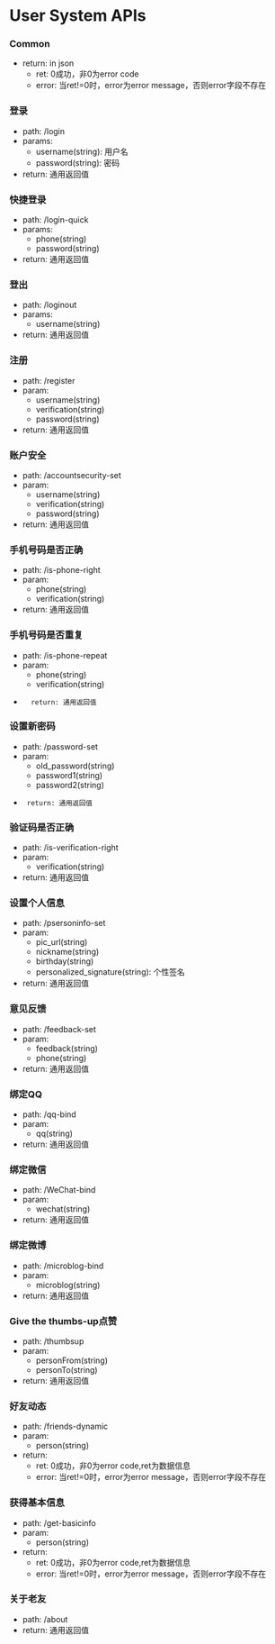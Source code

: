 User System APIs
================

###	Common
*	return: in json
	-	ret: 0成功，非0为error code
	-	error: 当ret!=0时，error为error message，否则error字段不存在

###	登录
*	path: /login
*	params:
	-	username(string): 用户名
	-	password(string): 密码
*	return: 通用返回值

###	快捷登录
*	path: /login-quick
*	params:
	-	phone(string)
	-	password(string)
*	return: 通用返回值

###	登出
*   path: /loginout
*	params:
	-   username(string)
*	return: 通用返回值

### 注册
*	path: /register
*	param:
	-	username(string)
	-	verification(string)
	-	password(string)
*   return: 通用返回值

### 账户安全
*	path: /accountsecurity-set
*	param:
    -	username(string)
	-	verification(string)
	-	password(string)
*	return: 通用返回值

### 手机号码是否正确
*   path: /is-phone-right
*	param:
    -   phone(string)
	-	verification(string)
*	return: 通用返回值

### 手机号码是否重复
*   path: /is-phone-repeat
*   param:
    -   phone(string)
	-	verification(string)
*       return: 通用返回值

###     设置新密码
*   path: /password-set
*   param:
    -   old_password(string)
	-	password1(string)
	-	password2(string)
*      return: 通用返回值

### 验证码是否正确
*   path: /is-verification-right
*   param:
    -   verification(string)
*   return: 通用返回值

### 设置个人信息
*   path: /psersoninfo-set
*   param:
	-   pic_url(string)
	-	nickname(string)
	-	birthday(string)
	-	personalized_signature(string): 个性签名
*   return: 通用返回值

### 意见反馈
*   path: /feedback-set
*   param:
	-	feedback(string)
	-	phone(string)
*   return: 通用返回值

### 绑定QQ
*   path: /qq-bind
*   param:
	-	qq(string)
*   return: 通用返回值


### 绑定微信
*   path: /WeChat-bind
*   param:
	-   wechat(string)
*   return: 通用返回值


### 绑定微博
*   path: /microblog-bind
*   param:
	-	microblog(string)
*   return: 通用返回值

### Give the thumbs-up点赞
*   path: /thumbsup
*   param:
	-	personFrom(string)
	-	personTo(string)
*   return: 通用返回值

### 好友动态
*   path: /friends-dynamic
*   param:
	-	person(string)
*	return:
	-	ret: 0成功，非0为error code,ret为数据信息
	-	error: 当ret!=0时，error为error message，否则error字段不存在

### 获得基本信息
*   path: /get-basicinfo
*   param:
	-	person(string)
*	return:
	-	ret: 0成功，非0为error code,ret为数据信息
	-	error: 当ret!=0时，error为error message，否则error字段不存在

### 关于老友
*   path: /about
*   return: 通用返回值




